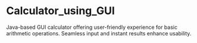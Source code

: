 # Calculator_using_GUI
Java-based GUI calculator offering user-friendly experience for basic arithmetic operations. Seamless input and instant results enhance usability.
